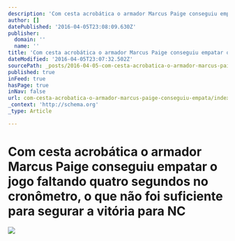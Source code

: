 ```yaml
---
description: 'Com cesta acrobática o armador Marcus Paige conseguiu empatar o jogo faltando quatro segundos no cronômetro, o que não foi suficiente para segurar a vitória par'
author: []
datePublished: '2016-04-05T23:08:09.630Z'
publisher:
  domain: ''
  name: ''
title: 'Com cesta acrobática o armador Marcus Paige conseguiu empatar o jogo faltando quatro segundos no cronômetro, o que não foi suficiente para segurar a vitória para NC'
dateModified: '2016-04-05T23:07:32.502Z'
sourcePath: _posts/2016-04-05-com-cesta-acrobatica-o-armador-marcus-paige-conseguiu-empata.md
published: true
inFeed: true
hasPage: true
inNav: false
url: com-cesta-acrobatica-o-armador-marcus-paige-conseguiu-empata/index.html
_context: 'http://schema.org'
_type: Article

---
```

# Com cesta acrobática o armador Marcus Paige conseguiu empatar o jogo faltando quatro segundos no cronômetro, o que não foi suficiente para segurar a vitória para NC
![](https://the-grid-user-content.s3-us-west-2.amazonaws.com/1adfc3c9-a11d-47f7-a377-ed3b0a3bb02b.png)